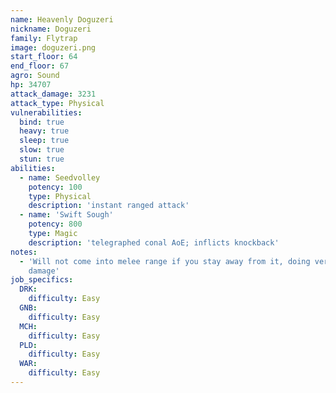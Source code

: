 ```yaml
---
name: Heavenly Doguzeri
nickname: Doguzeri
family: Flytrap
image: doguzeri.png
start_floor: 64
end_floor: 67
agro: Sound
hp: 34707
attack_damage: 3231
attack_type: Physical
vulnerabilities:
  bind: true
  heavy: true
  sleep: true
  slow: true
  stun: true
abilities:
  - name: Seedvolley
    potency: 100
    type: Physical
    description: 'instant ranged attack'
  - name: 'Swift Sough'
    potency: 800
    type: Magic
    description: 'telegraphed conal AoE; inflicts knockback'
notes:
  - 'Will not come into melee range if you stay away from it, doing very little
    damage'
job_specifics:
  DRK:
    difficulty: Easy
  GNB:
    difficulty: Easy
  MCH:
    difficulty: Easy
  PLD:
    difficulty: Easy
  WAR:
    difficulty: Easy
---
```

